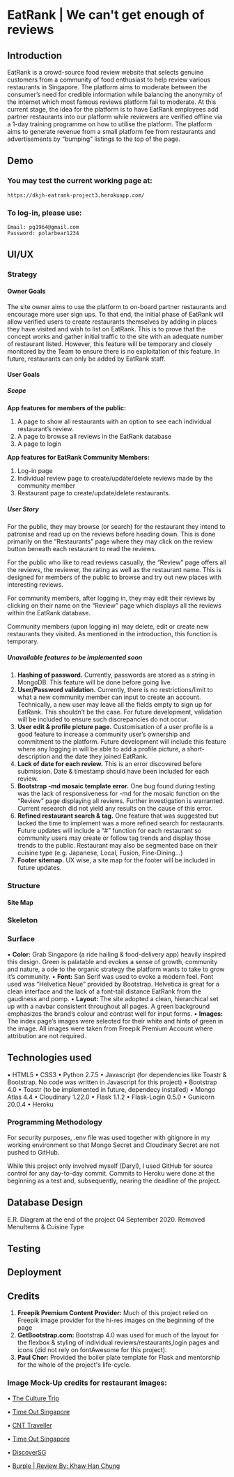 # EatRank | We can't get enough of reviews 

## Introduction 
EatRank is a crowd-source food review website that selects genuine customers from a community of food enthusiast to help review various restaurants in Singapore. The platform aims to moderate between the consumer’s need for credible information while balancing the anonymity of the internet which most famous reviews platform fail to moderate.
At this current stage, the idea for the platform is to have EatRank employees add partner restaurants into our platform while reviewers are verified offline via a 1-day training programme on how to utilise the platform. 
The platform aims to generate revenue from a small platform fee from restaurants and advertisements by “bumping” listings to the top of the page. 

## Demo
### You may test the current working page at: 
    https://dkjh-eatrank-project3.herokuapp.com/

### To log-in, please use: 
    Email: pg1964@gmail.com
    Password: polarbear1234

## UI/UX 


### Strategy

#### __Owner Goals__
The site owner aims to use the platform to on-board partner restaurants and encourage more user sign ups. To that end, the initial phase of EatRank will allow verified users to create restaurants themselves by adding in places they have visited and wish to list on EatRank. This is to prove that the concept works and gather initial traffic to the site with an adequate number of restaurant listed.
However, this feature will be temporary and closely monitored by the Team to ensure there is no exploitation of this feature. In future, restaurants can only be added by EatRank staff.

#### __User Goals__

##### Scope 
__App features for members of the public:__
1.	A page to show all restaurants with an option to see each individual restaurant’s review. 
2.	A page to browse all reviews in the EatRank database
3.	A page to login

__App features for EatRank Community Members:__ 
1.	Log-in page 
2.	Individual review page to create/update/delete reviews made by the community member 
3.	Restaurant page to create/update/delete restaurants. 

##### User Story
For the public, they may browse (or search) for the restaurant they intend to patronise and read up on the reviews before heading down. This is done primarily on the “Restaurants” page where they may click on the review button beneath each restaurant to read the reviews.

For the public who like to read reviews casually, the “Review” page offers all the reviews, the reviewer, the rating as well as the restaurant name. This is designed for members of the public to browse and try out new places with interesting reviews. 

For community members, after logging in, they may edit their reviews by clicking on their name on the “Review” page which displays all the reviews within the EatRank database. 

Community members (upon logging in) may delete, edit or create new restaurants they visited. As mentioned in the introduction, this function is temporary.

##### Unavailable features to be implemented soon
1.	__Hashing of password.__ Currently, passwords are stored as a string in MongoDB. This feature will be done before going live. 
2.	__User/Password validation.__ Currently, there is no restrictions/limit to what a new community member can input to create an account. Technically, a new user may leave all the fields empty to sign up for EatRank. This shouldn’t be the case. For future development, validation will be included to ensure such discrepancies do not occur. 
3.	__User edit & profile picture page.__ Customisation of a user profile is a good feature to increase a community user’s ownership and commitment to the platform. Future development will include this feature where any logging in will be able to add a profile picture, a short-description and the date they joined EatRank. 
4.	__Lack of date for each review.__ This is an error discovered before submission. Date & timestamp should have been included for each review.
5.	__Bootstrap -md mosaic template error.__ One bug found during testing was the lack of responsiveness for -md for the mosaic function on the “Review” page displaying all reviews. Further investigation is warranted. Current research did not yield any results on the cause of this error.
6.	__Refined restaurant search & tag.__ One feature that was suggested but lacked the time to implement was a more refined search for restaurants. Future updates will include a “#” function for each restaurant so community users may create or follow tag trends and display those trends to the public. Restaurant may also be segmented base on their cuisine type (e.g. Japanese, Local, Fusion, Fine-Dining…) 
7.	__Footer sitemap.__ UX wise, a site map for the footer will be included in future updates. 


### Structure

#### Site Map 

### Skeleton

### Surface
•	__Color:__ Grab Singapore (a ride hailing & food-delivery app) heavily inspired this design. Green is palatable and evokes a sense of growth, community and nature, a ode to the organic strategy the platform wants to take to grow it’s community. 
•	__Font:__ San Serif was used to evoke a modern feel. Font used was “Helvetica Neue” provided by Bootstrap. Helvetica is great for a clean interface and the lack of a font-tail distance EatRank from the gaudiness and pomp. 
•	__Layout:__ The site adopted a clean, hierarchical set up with a navbar consistent throughout all pages. A green background emphasizes the brand’s colour and contrast well for input forms. 
•	__Images:__ The index page’s images were selected for their white and hints of green in the image. All images were taken from Freepik Premium Account where attribution are not required.

## Technologies used
•	HTML5
•	CSS3
•	Python 2.7.5
•	Javascript (for dependencies like Toastr & Bootstrap. No code was written in Javascript for this project)
•   Bootstrap 4.0
•   Toastr (to be implemented in future, dependecy installed)
•	Mongo Atlas 4.4
•	Cloudinary 1.22.0 
•	Flask 1.1.2
•	Flask-Login 0.5.0
•	Gunicorn 20.0.4 
•	Heroku

### Programming Methodology 
For security purposes, .env file was used together with gitignore in my working environment so that Mongo Secret and Cloudinary Secret are not pushed to GitHub.

While this project only involved myself (Daryl), I used GitHub for source control for any day-to-day commit. Commits to Heroku were done at the beginning as a test and, subsequently, nearing the deadline of the project. 

## Database Design 
E.R. Diagram at the end of the project 04 September 2020. Removed MenuItems & Cuisine Type 

## Testing 

## Deployment 

## Credits 
1. __Freepik Premium Content Provider:__ Much of this project relied on Freepik image provider for the hi-res images on the beginning of the page 
2. __GetBootstrap.com:__ Bootstrap 4.0 was used for much of the layout for the flexbox & styling of individual reviews/restaurants,login pages and icons (did not rely on fontAwesome for this project).
3. __Paul Chor:__ Provided the boiler plate template for Flask and mentorship for the whole of the project's life-cycle.

### Image Mock-Up credits for restaurant images: 
• [The Culture Trip](https://theculturetrip.com/asia/singapore/articles/the-5-best-rooftop-restaurants-in-singapore/)

• [Time Out Singapore](https://www.timeout.com/singapore/restaurants/restaurants-with-best-views-of-singapore)

• [CNT Traveller](https://www.cntraveler.com/gallery/best-restaurants-in-singapore)

• [Time Out Singapore](https://www.timeout.com/singapore/restaurants/most-instagrammable-cafes-in-singapore)

• [DiscoverSG](https://discoversg.com/2017/01/16/fancy-cafes-singapore/)

• [Burple | Review By: Khaw Han Chung](https://www.burpple.com/dishes/1055699/sumo-ramen)




